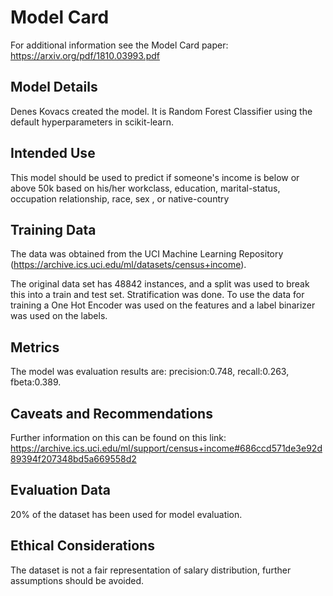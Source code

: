 # Model Card

For additional information see the Model Card paper: https://arxiv.org/pdf/1810.03993.pdf

## Model Details

Denes Kovacs created the model. It is Random Forest Classifier using the default hyperparameters in scikit-learn.

## Intended Use

This model should be used to predict if someone's income is below or above 50k based on his/her workclass, education, marital-status, occupation relationship, race, sex , or native-country

## Training Data

The data was obtained from the UCI Machine Learning Repository (https://archive.ics.uci.edu/ml/datasets/census+income).

The original data set has 48842 instances, and a split was used to break this into a train and test set. Stratification was done. To use the data for training a One Hot Encoder was used on the features and a label binarizer was used on the labels.

## Metrics
The model was evaluation results are: precision:0.748, recall:0.263, fbeta:0.389.

## Caveats and Recommendations
Further information on this can be found on this link: https://archive.ics.uci.edu/ml/support/census+income#686ccd571de3e92d89394f207348bd5a669558d2

## Evaluation Data
20% of the dataset has been used for model evaluation.

## Ethical Considerations
The dataset is not a fair representation of salary distribution, further assumptions should be avoided.
